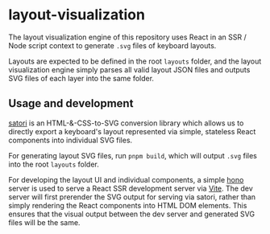 # layout-visualization

The layout visualization engine of this repository uses React in an SSR / Node script
context to generate `.svg` files of keyboard layouts.

Layouts are expected to be defined in the root `layouts` folder, and the layout
visualization engine simply parses all valid layout JSON files and outputs SVG files of
each layer into the same folder.

## Usage and development

[satori](https://github.com/vercel/satori) is an HTML-&-CSS-to-SVG conversion library
which allows us to directly export a keyboard's layout represented via simple, stateless
React components into individual SVG files.

For generating layout SVG files, run `pnpm build`, which will output `.svg` files into
the root `layouts` folder.

For developing the layout UI and individual components, a simple [hono](https://github.com/honojs/hono)
server is used to serve a React SSR development server via [Vite](https://vite.dev/).
The dev server will first prerender the SVG output for serving via satori, rather than
simply rendering the React components into HTML DOM elements. This ensures that the
visual output between the dev server and generated SVG files will be the same.

